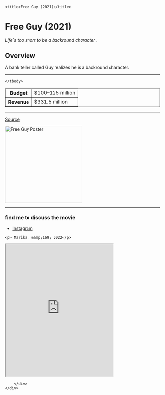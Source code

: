 
    <title>Free Guy (2021)</title>
</head>
<body>
  <h1>Free Guy (2021)</h1>  

<p> <i>Life`s too short to be a backround character</i>  .</p>

<h2>Overview</h2>
<p>A bank teller called Guy realizes he is a backround character.</p>



<hr>

<table border="1">
    <tbody>
        <tr>
            <th>Budget<i class="fa-solid fa-money-bill"></i></th>
            <td>$100–125 million</td>
        </tr>
        <tr>
            <th>Revenue<i class="fa-solid fa-coins"></i></th>
            <td>$331.5 million</td>
        </tr>

    </tbody>
</table>

<hr>

<p><a href="https://www.imdb.com/title/tt6264654/" target="_blank">Source <i class="fa-solid fa-right-to-line"></i> </a></p>


<img src="./Free Guy (2021)_files/Free-Guy.webp" alt="Free Guy Poster" width="250px"> 

<hr>

<footer>
    <h3>find me to discuss the movie </h3>
    <ul>
        <li> <a href="https://marikavas.github.io/week-1--HTML/#">Instagram <i class="fa-brands fa-instagram"></i></a></li>
    </ul>

    <p> Marika. &amp;169; 2022</p>
</footer>

<div class="container">
        <div class="chat-container">
            <iframe
    allow="microphone;"
    width="350"
    height="430"
    src="https://console.dialogflow.com/api-client/demo/embedded/51b5fa6f-1d46-4f7b-b511-bd5764a3795f">
</iframe>
      
        </div>
    </div>


</body></html>
